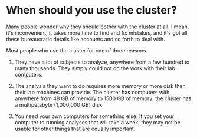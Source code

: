 # When should you use the cluster?

Many people wonder why they should bother with the cluster at all.  I mean,
it's inconvenient, it takes more time to find and fix mistakes, and it's
got all these bureaucratic details like accounts and so forth to deal with.

Most people who use the cluster for one of three reasons.

1. They have a lot of subjects to analyze, anywhere from a few hundred
   to many thousands.  They simply could not do the work with their
   lab computers.

1. The analysis they want to do requires more memory or more disk than
   their lab machines can provide.  The cluster has computers with
   anywhere from 48 GB of memory to 1500 GB of memory; the cluster
   has a multipetabyte (1,000,000 GB) disk.

1. You need your own computers for something else.  If you set your
   computer to running analyses that will take a week, they may not
   be usable for other things that are equally important.
